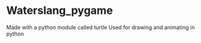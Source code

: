 # Waterslang_pygame

Made with a python module called turtle
Used for drawing and animating in python

<!-- Made with a python module called turtle
Used for drawing and animating in python

Use standard LEFT UP DOWN RIGHT controls on keyboard
1. open application with the green "Run" button
2. You can adjust side panels to make the window bigger
3. Just click on app to engage with it and use keybindings as mentioned ontop
 -->
